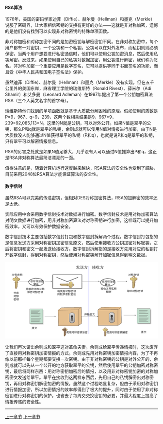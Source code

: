 ####  RSA算法

1976年，美国的密码学家迪菲（Diffie）、赫尔曼（Hellman）和墨克（Merkle）说服了密码界，让大家相信密钥的交换有更好的办法——这就是非对称加密，遗憾的是他们没有找到可以实现非对称密钥的特殊单项函数。

非对称加密和对称加密不同的是加密密钥与解密密钥不同。在非对称加密中，每个用户都有一对密钥，一个公钥和一个私钥。公钥可以在对外发布，而私钥则则必须保密。当两个用户想要进行私密通信时，他们可以使用公钥加密消息，然后使用私钥解密。反过来，如果使用自己的私钥对数据加密，用公钥进行解密，我们称为签名。非对称加密一个重要应用是数字签名，它可以提供等同于书面签名的功能，而且受《中华人民共和国电子签名法》保护。

虽然迪菲（Diffie）、赫尔曼（Hellman）和墨克（Merkle）没有实现，但在五千公里外的美国东岸，麻省理工学院的瑞维斯特（Ronald Rivest）、薛米尔（Adi Shamir）和艾多曼（Leonard Adleman）在1997年提出了第一个公钥加密算法RSA（三个人英文名字的首字母）。

瑞维斯特他们找到的单项函数就是基于大质数分解困难的原理。假如使用的质数是P=9，967、q=9，239，这两个数相乘结果是9，967*9，239=92,085,113=N。这里的N就是公钥，可以对外公开。如果N值是翠平的公钥，那么P和q就是翠平的私钥，余则成就可以使用N值对情报进行加密，由于N是大质数没人能够通过N值获得翠平的私钥（P和q），也就是说P和q是翠平的私钥，只有翠平可以解密情报信息。

RSA的厉害之处就是如果N值足够大，几乎没有人可以通过N值推算出P和q，这正是RSA非对称算法最简洁漂亮的一面。

值得注意的是，随着计算机运行速度越来越快，RSA算法的安全性也受到了威胁，目前采用2048位RSA算法才能保证算法的安全性。

####  数字信封

虽然RSA可以完美的传递密钥，但相对DES对称加密算法，RSA的加解密的效率还是太低。

实际应用中会采用数字信封技术对数据进行加密。数字信封技术是用对称加密算法对明文数据进行加密，用非对称加密算法对对称密钥进行加密，这样既可以提升加密效率，又可以有效保护数据安全。

数字信封技术主要包括数字信封打包和数字信封拆解两个过程。数字信封打包指的是信息发送方采用对称密钥加密信息原文，然后使用接收方公钥加密对称密钥，之后将密钥和密文一起发送给接收方。数字信封拆解指的是接收方先用对应的私钥打开数字信封，得到对称密钥，然后使用对称密钥解开加密信息得到明文数据。

![image-20230606110035916](image/image-20230606110035916.png)

让我们再次请出余则成和翠平这对革命夫妻。余则成给翠平传递情报时，这次废弃了直接用对称密钥加密情报的方式。余则成先用对称密钥加密情报内容，为了不再像以前那样每个星期都要交换一次密钥。由于非对称密钥的公钥是对外公开的，余则成就可以先从一个公开的地方获取翠平的公钥，然后使用翠平的公钥加密对称密钥，最后将两样东西：用对称密钥加密后的情报，以及用非对称密钥加密的对称加密密文发送给翠平。翠平在接收到这两样东西后，先用自己的私钥解密出对称密钥，再用对称密钥解密加密的情报。虽然这个过程略显复杂，但由于采用对称密钥进行情报加密，所以加密情报的效率却得到了极大的提升，同时由于使用了非对称密钥进行对称密钥的保护，也省去了每周交交换密钥的必要，并最大程度上提高了情报传递的安全性。



------

[上一章节](charpter02_understanding_cryptography03.md) [下一章节](charpter02_understanding_cryptography05.md)   